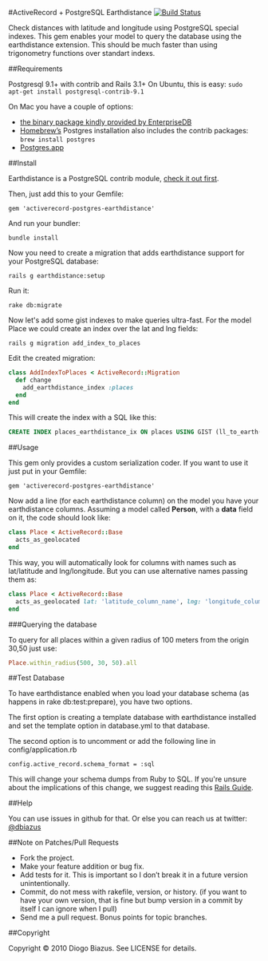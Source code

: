 #ActiveRecord + PostgreSQL Earthdistance [![Build Status](https://secure.travis-ci.org/diogob/activerecord-postgres-earthdistance.png?branch=master)](http://travis-ci.org/diogob/activerecord-postgres-earthdistance)

Check distances with latitude and longitude using PostgreSQL special indexes.
This gem enables your model to query the database using the earthdistance extension. This should be much faster than using trigonometry functions over standart indexs.

##Requirements

Postgresql 9.1+ with contrib and Rails 3.1+
On Ubuntu, this is easy: `sudo apt-get install postgresql-contrib-9.1`

On Mac you have a couple of options:

* [the binary package kindly provided by EnterpriseDB](http://www.enterprisedb.com/products-services-training/pgdownload#osx)
* [Homebrew’s](https://github.com/mxcl/homebrew) Postgres installation also includes the contrib packages: `brew install postgres`
* [Postgres.app](http://postgresapp.com/)

##Install


Earthdistance is a PostgreSQL contrib module, [check it out first](http://www.postgresql.org/docs/9.2/static/earthdistance.html).

Then, just add this to your Gemfile:

`gem 'activerecord-postgres-earthdistance'`

And run your bundler:

`bundle install`

Now you need to create a migration that adds earthdistance support for your
PostgreSQL database:

`rails g earthdistance:setup`

Run it:

`rake db:migrate`

Now let's add some gist indexes to make queries ultra-fast.
For the model Place we could create an index over the lat and lng fields:

`rails g migration add_index_to_places`

Edit the created migration:

```ruby
class AddIndexToPlaces < ActiveRecord::Migration
  def change
    add_earthdistance_index :places
  end 
end
```

This will create the index with a SQL like this:
```sql
CREATE INDEX places_earthdistance_ix ON places USING GIST (ll_to_earth(lat, lng));
```

##Usage

This gem only provides a custom serialization coder.
If you want to use it just put in your Gemfile:

    gem 'activerecord-postgres-earthdistance'

Now add a line (for each earthdistance column) on the model you have your earthdistance columns.
Assuming a model called **Person**, with a **data** field on it, the
code should look like:

```ruby
class Place < ActiveRecord::Base
  acts_as_geolocated
end
```

This way, you will automatically look for columns with names such as lat/latitude and lng/longitude.
But you can use alternative names passing them as:

```ruby
class Place < ActiveRecord::Base
  acts_as_geolocated lat: 'latitude_column_name', lng: 'longitude_column_name'
end
```

###Querying the database

To query for all places within a given radius of 100 meters from the origin 30,50 just use:
```ruby
Place.within_radius(500, 30, 50).all
```

##Test Database

To have earthdistance enabled when you load your database schema (as happens in rake db:test:prepare), you
have two options.

The first option is creating a template database with earthdistance installed and set the template option
in database.yml to that database.

The second option is to uncomment or add the following line in config/application.rb

    config.active_record.schema_format = :sql

This will change your schema dumps from Ruby to SQL. If you're
unsure about the implications of this change, we suggest reading this
[Rails Guide](http://guides.rubyonrails.org/migrations.html#schema-dumping-and-you).

##Help

You can use issues in github for that. Or else you can reach us at
twitter: [@dbiazus](https://twitter.com/#!/dbiazus) 

##Note on Patches/Pull Requests


* Fork the project.
* Make your feature addition or bug fix.
* Add tests for it. This is important so I don’t break it in a future version unintentionally.
* Commit, do not mess with rakefile, version, or history.  (if you want to have your own version, that is fine but bump version in a commit by itself I can ignore when I pull)
* Send me a pull request. Bonus points for topic branches.

##Copyright

Copyright © 2010 Diogo Biazus. See LICENSE for details.
